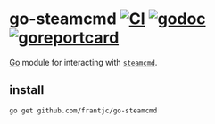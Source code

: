# go-steamcmd [![CI](https://github.com/frantjc/go-steamcmd/actions/workflows/ci.yml/badge.svg?branch=main&event=push)](https://github.com/frantjc/go-steamcmd/actions) [![godoc](https://pkg.go.dev/badge/github.com/frantjc/go-steamcmd.svg)](https://pkg.go.dev/github.com/frantjc/go-steamcmd) [![goreportcard](https://goreportcard.com/badge/github.com/frantjc/go-steamcmd)](https://goreportcard.com/report/github.com/frantjc/go-steamcmd)

[Go](https://go.dev) module for interacting with [`steamcmd`](https://developer.valvesoftware.com/wiki/SteamCMD).

## install

```sh
go get github.com/frantjc/go-steamcmd
```
